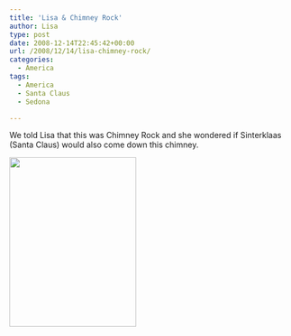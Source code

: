 ```yaml
---
title: 'Lisa & Chimney Rock'
author: Lisa
type: post
date: 2008-12-14T22:45:42+00:00
url: /2008/12/14/lisa-chimney-rock/
categories:
  - America
tags:
  - America
  - Santa Claus
  - Sedona

---
```

We told Lisa that this was Chimney Rock and she wondered if Sinterklaas (Santa Claus) would also come down this chimney. 

[<img src="http://www.lisablevins.com/uploads/2008/12/p-640-480-6a447f83-892e-4c7d-a517-0c13eecbf48e.jpeg" alt="" width="225" height="300" class="alignnone size-full wp-image-364" />][1]

 [1]: http://www.lisablevins.com/uploads/2008/12/p-640-480-6a447f83-892e-4c7d-a517-0c13eecbf48e.jpeg